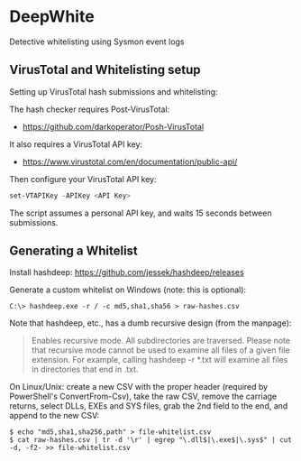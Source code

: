 # DeepWhite

Detective whitelisting using Sysmon event logs

## VirusTotal and Whitelisting setup

Setting up VirusTotal hash submissions and whitelisting:

The hash checker requires Post-VirusTotal:

 - https://github.com/darkoperator/Posh-VirusTotal

It also requires a VirusTotal API key: 

 - https://www.virustotal.com/en/documentation/public-api/

Then configure your VirusTotal API key:
```powershell
set-VTAPIKey -APIKey <API Key>
```
The script assumes a personal API key, and waits 15 seconds between submissions.

## Generating a Whitelist

Install hashdeep: https://github.com/jessek/hashdeep/releases

Generate a custom whitelist on Windows (note: this is optional):

```
C:\> hashdeep.exe -r / -c md5,sha1,sha56 > raw-hashes.csv
```
Note that hashdeep, etc., has a dumb recursive design (from the manpage):

> Enables recursive mode. All subdirectories are traversed. Please note that recursive mode cannot be used to examine all files of a given file extension. For example, calling hashdeep -r *.txt will examine all files in directories that end in .txt. 

On Linux/Unix: create a new CSV with the proper header (required by PowerShell's ConvertFrom-Csv), take the raw CSV, remove the carriage returns, select DLLs, EXEs and SYS files, grab the 2nd field to the end, and append to the new CSV:
```shell
$ echo "md5,sha1,sha256,path" > file-whitelist.csv
$ cat raw-hashes.csv | tr -d '\r' | egrep "\.dll$|\.exe$|\.sys$" | cut -d, -f2- >> file-whitelist.csv
```

